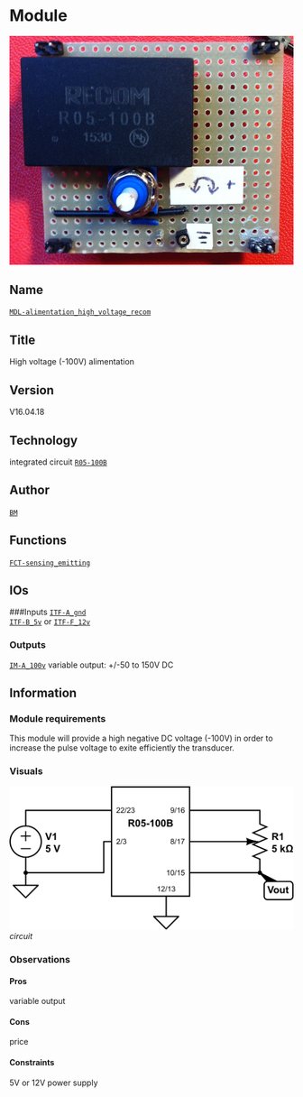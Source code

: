 # Module
![](viewme.jpg)

## Name
[`MDL-alimentation_high_voltage_recom`]()

## Title
High voltage (-100V) alimentation

## Version
V16.04.18

## Technology
integrated circuit [`R05-100B`](http://www.digikey.fr/product-detail/fr/recom-power/R05-100B/945-2051-5-ND/3776798)  

## Author
[`BM`](../../contributors/CTB-bm)  

## Functions
[`FCT-sensing_emitting`](../../functions/FCT-sensing_emitting)  

## IOs
###Inputs
[`ITF-A_gnd`](../../interfaces/ITF-A_gnd)  
[`ITF-B_5v`](../../interfaces/ITF-B_5v) or [`ITF-F_12v`](../../interfaces/ITF-F_12v)  

### Outputs
[`IM-A_100v`](../../interfaces/IM-A_100v) variable output: +/-50 to 150V DC  

## Information

### Module requirements
This module will provide a high negative DC voltage (-100V) in order to increase the pulse voltage to exite efficiently the transducer.  

### Visuals

![circuit](/modules/MDL-alimentation_high_voltage_recom/images/scheme_recom.png)  
*circuit*  

### Observations

#### Pros
variable output  
#### Cons
price  
#### Constraints
5V or 12V power supply  



